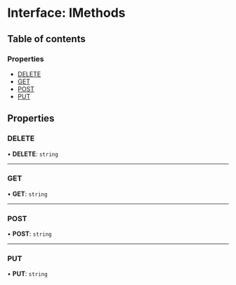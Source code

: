 # Interface: IMethods

## Table of contents

### Properties

- [DELETE](IMethods.md#delete)
- [GET](IMethods.md#get)
- [POST](IMethods.md#post)
- [PUT](IMethods.md#put)

## Properties

### DELETE

• **DELETE**: `string`

___

### GET

• **GET**: `string`

___

### POST

• **POST**: `string`

___

### PUT

• **PUT**: `string`
